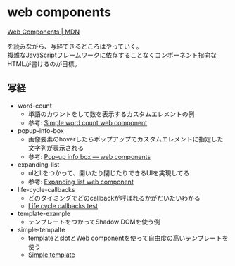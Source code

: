 # web components

[Web Components | MDN](https://developer.mozilla.org/ja/docs/Web/Web_Components)

を読みながら、写経できるところはやっていく。  
複雑なJavaScriptフレームワークに依存することなくコンポーネント指向なHTMLが書けるのが目標。

## 写経
* word-count
    * 単語のカウントをして数を表示するカスタムエレメントの例
    * 参考: [Simple word count web component](https://mdn.github.io/web-components-examples/word-count-web-component/)
* popup-info-box
    * 画像要素のhoverしたらポップアップでカスタムエレメントに指定した文字列が表示される
    * 参考: [Pop-up info box — web components](https://mdn.github.io/web-components-examples/popup-info-box-web-component/)
* expanding-list
    * ulとliをつかって、開いたり閉じたりできるUIを実現してる
    * 参考: [Expanding list web component](https://mdn.github.io/web-components-examples/expanding-list-web-component/)
* life-cycle-callbacks
    * どのタイミングでどのcallbackが呼ばれるかがだいたいわかる
    * [Life cycle callbacks test](https://mdn.github.io/web-components-examples/life-cycle-callbacks/)
* template-example
    * テンプレートをつかってShadow DOMを使う例
* simple-tempalte
    * templateとslotとWeb componentを使って自由度の高いテンプレートを使う
    * [Simple template](https://mdn.github.io/web-components-examples/simple-template/)
